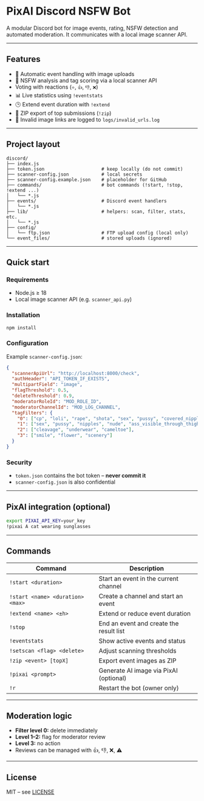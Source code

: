 # PixAI Discord NSFW Bot

A modular Discord bot for image events, rating, NSFW detection and automated moderation. It communicates with a local image scanner API.

---

## Features

- 📁 Automatic event handling with image uploads
- 🧠 NSFW analysis and tag scoring via a local scanner API
- Voting with reactions (`⭐`, `👍`, `👎`, `❌`)
- 📊 Live statistics using `!eventstats`
- 🕒 Extend event duration with `!extend`
- 📆 ZIP export of top submissions (`!zip`)
- 📝 Invalid image links are logged to `logs/invalid_urls.log`

---

## Project layout

```
discord/
├── index.js
├── token.json                     # keep locally (do not commit)
├── scanner-config.json            # local secrets
├── scanner-config.example.json    # placeholder for GitHub
├── commands/                      # bot commands (!start, !stop, !extend ...)
│   └── *.js
├── events/                        # Discord event handlers
│   └── *.js
├── lib/                           # helpers: scan, filter, stats, etc.
│   └── *.js
├── config/
│   └── ftp.json                   # FTP upload config (local only)
└── event_files/                   # stored uploads (ignored)
```

---

## Quick start

### Requirements

- Node.js ≥ 18
- Local image scanner API (e.g. `scanner_api.py`)

### Installation

```bash
npm install
```

### Configuration

Example `scanner-config.json`:

```json
{
  "scannerApiUrl": "http://localhost:8000/check",
  "authHeader": "API_TOKEN_IF_EXISTS",
  "multipartField": "image",
  "flagThreshold": 0.5,
  "deleteThreshold": 0.9,
  "moderatorRoleId": "MOD_ROLE_ID",
  "moderatorChannelId": "MOD_LOG_CHANNEL",
  "tagFilters": {
    "0": ["cp", "loli", "rape", "shota", "sex", "pussy", "covered_nipples", "nude"],
    "1": ["sex", "pussy", "nipples", "nude", "ass_visible_through_thighs", "blood"],
    "2": ["cleavage", "underwear", "cameltoe"],
    "3": ["smile", "flower", "scenery"]
  }
}
```

### Security

- `token.json` contains the bot token – **never commit it**
- `scanner-config.json` is also confidential

---

## PixAI integration (optional)

```bash
export PIXAI_API_KEY=your_key
!pixai A cat wearing sunglasses
```

---

## Commands

| Command                       | Description                                |
| ----------------------------- | ------------------------------------------ |
| `!start <duration>`           | Start an event in the current channel      |
| `!start <name> <duration> <max>` | Create a channel and start an event        |
| `!extend <name> <±h>`         | Extend or reduce event duration            |
| `!stop`                       | End an event and create the result list    |
| `!eventstats`                 | Show active events and status              |
| `!setscan <flag> <delete>`    | Adjust scanning thresholds                 |
| `!zip <event> [topX]`         | Export event images as ZIP                 |
| `!pixai <prompt>`             | Generate AI image via PixAI (optional)     |
| `!r`                          | Restart the bot (owner only)               |

---

## Moderation logic

- **Filter level 0:** delete immediately
- **Level 1–2:** flag for moderator review
- **Level 3:** no action
- Reviews can be managed with 👍, 👎, ❌, ⚠️

---

## License

MIT – see [LICENSE](LICENSE)
